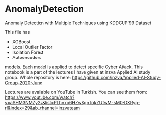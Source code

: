 # AnomalyDetection
Anomaly Detection with Multiple Techniques using KDDCUP'99 Dataset

This file has 

- XGBoost
- Local Outlier Factor
- Isolation Forest
- Autoencoders

models. Each model is applied to detect specific Cyber Attack. This notebook is a part of the lectures I have given at inzva Applied AI study group. Whole repository is here: https://github.com/inzva/Applied-AI-Study-Group-2020-June

Lectures are available on YouTube in Turkish. You can see them from: https://www.youtube.com/watch?v=aSHM3NMZy2s&list=PLhnxo6HZwBgnTokZUfwM-sM0-DXRyp-rl&index=29&ab_channel=inzvateam
